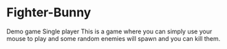 # Fighter-Bunny
Demo game Single player
This is a game where you can simply use your mouse to play and some random enemies will spawn and you can kill them.
